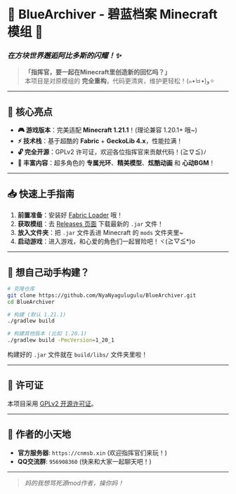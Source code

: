 # 🎀 BlueArchiver - 碧蓝档案 Minecraft 模组 🎀
### *在方块世界邂逅阿比多斯的闪耀！✨*

> **「指挥官，要一起在Minecraft里创造新的回忆吗？」**  
> 本项目是对原模组的 **完全重构**，代码更清爽，维护更轻松！(๑•̀ㅂ•́)و✧

---

## 🌟 核心亮点

- **🎮 游戏版本**：完美适配 **Minecraft 1.21.1**！(理论兼容 1.20.1+ 哦~)
- **⚡ 技术栈**：基于超酷的 **Fabric** + **GeckoLib 4.x**，性能拉满！
- **🔓 完全开源**：GPLv2 许可证，欢迎各位指挥官来贡献代码！(≧∇≦)ﾉ
- **💖 丰富内容**：超多角色的 **专属光环**、**精美模型**、**炫酷动画** 和 **心动BGM**！

---

## 📥 快速上手指南

1.  **前置准备**：安装好 [Fabric Loader](https://fabricmc.net/use/) 哦！
2.  **获取模组**：去 [Releases 页面](https://github.com/NyaNyagulugulu/BlueArchiver/releases) 下载最新的 `.jar` 文件！
3.  **放入文件夹**：把 `.jar` 文件丢进 Minecraft 的 `mods` 文件夹里~
4.  **启动游戏**：进入游戏，和心爱的角色们一起冒险吧！ヾ(≧▽≦*)o

---

## 🔧 想自己动手构建？

```bash
# 克隆仓库
git clone https://github.com/NyaNyagulugulu/BlueArchiver.git
cd BlueArchiver

# 构建 (默认 1.21.1)
./gradlew build

# 构建其他版本 (比如 1.20.1)
./gradlew build -PmcVersion=1_20_1
```
构建好的 `.jar` 文件就在 `build/libs/` 文件夹里啦！

---

## 📜 许可证

本项目采用 [GPLv2 开源许可证](https://www.gnu.org/licenses/old-licenses/gpl-2.0.html)。

---

## 🎉 作者的小天地

- **官方服务器**: `https://cnmsb.xin` (欢迎指挥官们来玩！)
- **QQ交流群**: `956908360` (快来和大家一起聊天吧！)

---
> *妈的我想骂死源mod作者，操你妈！*